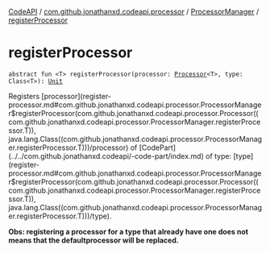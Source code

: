 [CodeAPI](../../index.md) / [com.github.jonathanxd.codeapi.processor](../index.md) / [ProcessorManager](index.md) / [registerProcessor](.)

# registerProcessor

`abstract fun <T> registerProcessor(processor: `[`Processor`](../-processor/index.md)`<T>, type: Class<T>): `[`Unit`](https://kotlinlang.org/api/latest/jvm/stdlib/kotlin/-unit/index.html)

Registers [processor](register-processor.md#com.github.jonathanxd.codeapi.processor.ProcessorManager$registerProcessor(com.github.jonathanxd.codeapi.processor.Processor((com.github.jonathanxd.codeapi.processor.ProcessorManager.registerProcessor.T)), java.lang.Class((com.github.jonathanxd.codeapi.processor.ProcessorManager.registerProcessor.T)))/processor) of [CodePart](../../com.github.jonathanxd.codeapi/-code-part/index.md) of type: [type](register-processor.md#com.github.jonathanxd.codeapi.processor.ProcessorManager$registerProcessor(com.github.jonathanxd.codeapi.processor.Processor((com.github.jonathanxd.codeapi.processor.ProcessorManager.registerProcessor.T)), java.lang.Class((com.github.jonathanxd.codeapi.processor.ProcessorManager.registerProcessor.T)))/type).

**Obs: registering a processor for a type that already have one does not means that the defaultprocessor will be replaced.**

